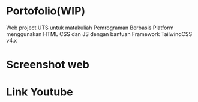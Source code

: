 # Portofolio(WIP)
Web project UTS untuk matakuliah Pemrograman Berbasis Platform menggunakan HTML CSS dan JS dengan bantuan Framework TailwindCSS v4.x



# Screenshot web

# Link Youtube
